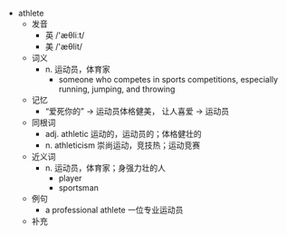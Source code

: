 - athlete
  - 发音
    - 英 /'æθliːt/
    - 美 /'æθlit/
  - 词义
    - n. 运动员，体育家
      - someone who competes in sports competitions, especially running, jumping, and throwing
  - 记忆
    - “爱死你的” → 运动员体格健美， 让人喜爱 → 运动员
  - 同根词
    - adj. athletic 运动的，运动员的；体格健壮的
    - n. athleticism 崇尚运动，竞技热；运动竞赛
  - 近义词
    - n. 运动员，体育家；身强力壮的人
      - player
      - sportsman
  - 例句
    - a professional athlete 一位专业运动员
  - 补充